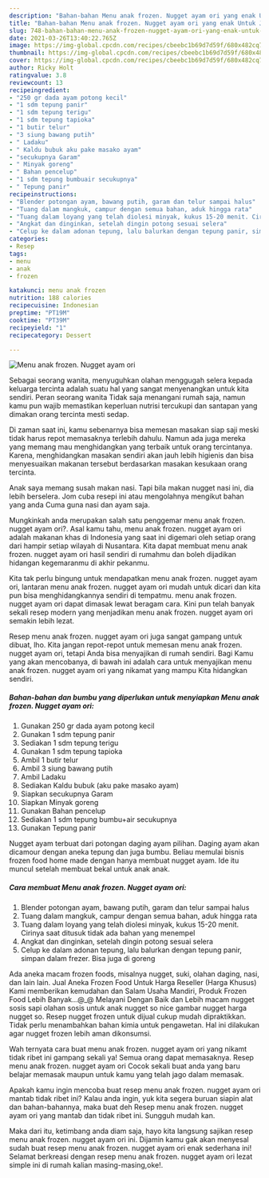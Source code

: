 ```yaml
---
description: "Bahan-bahan Menu anak frozen. Nugget ayam ori yang enak Untuk Jualan"
title: "Bahan-bahan Menu anak frozen. Nugget ayam ori yang enak Untuk Jualan"
slug: 748-bahan-bahan-menu-anak-frozen-nugget-ayam-ori-yang-enak-untuk-jualan
date: 2021-03-26T13:40:22.765Z
image: https://img-global.cpcdn.com/recipes/cbeebc1b69d7d59f/680x482cq70/menu-anak-frozen-nugget-ayam-ori-foto-resep-utama.jpg
thumbnail: https://img-global.cpcdn.com/recipes/cbeebc1b69d7d59f/680x482cq70/menu-anak-frozen-nugget-ayam-ori-foto-resep-utama.jpg
cover: https://img-global.cpcdn.com/recipes/cbeebc1b69d7d59f/680x482cq70/menu-anak-frozen-nugget-ayam-ori-foto-resep-utama.jpg
author: Ricky Holt
ratingvalue: 3.8
reviewcount: 13
recipeingredient:
- "250 gr dada ayam potong kecil"
- "1 sdm tepung panir"
- "1 sdm tepung terigu"
- "1 sdm tepung tapioka"
- "1 butir telur"
- "3 siung bawang putih"
- " Ladaku"
- " Kaldu bubuk aku pake masako ayam"
- "secukupnya Garam"
- " Minyak goreng"
- " Bahan pencelup"
- "1 sdm tepung bumbuair secukupnya"
- " Tepung panir"
recipeinstructions:
- "Blender potongan ayam, bawang putih, garam dan telur sampai halus"
- "Tuang dalam mangkuk, campur dengan semua bahan, aduk hingga rata"
- "Tuang dalam loyang yang telah diolesi minyak, kukus 15-20 menit. Cirinya saat ditusuk tidak ada bahan yang menempel"
- "Angkat dan dinginkan, setelah dingin potong sesuai selera"
- "Celup ke dalam adonan tepung, lalu balurkan dengan tepung panir, simpan dalam frezer. Bisa juga di goreng"
categories:
- Resep
tags:
- menu
- anak
- frozen

katakunci: menu anak frozen 
nutrition: 188 calories
recipecuisine: Indonesian
preptime: "PT19M"
cooktime: "PT39M"
recipeyield: "1"
recipecategory: Dessert

---
```



![Menu anak frozen. Nugget ayam ori](https://img-global.cpcdn.com/recipes/cbeebc1b69d7d59f/680x482cq70/menu-anak-frozen-nugget-ayam-ori-foto-resep-utama.jpg)

Sebagai seorang wanita, menyuguhkan olahan menggugah selera kepada keluarga tercinta adalah suatu hal yang sangat menyenangkan untuk kita sendiri. Peran seorang  wanita Tidak saja menangani rumah saja, namun kamu pun wajib memastikan keperluan nutrisi tercukupi dan santapan yang dimakan orang tercinta mesti sedap.

Di zaman  saat ini, kamu sebenarnya bisa memesan masakan siap saji meski tidak harus repot memasaknya terlebih dahulu. Namun ada juga mereka yang memang mau menghidangkan yang terbaik untuk orang tercintanya. Karena, menghidangkan masakan sendiri akan jauh lebih higienis dan bisa menyesuaikan makanan tersebut berdasarkan masakan kesukaan orang tercinta. 

Anak saya memang susah makan nasi. Tapi bila makan nugget nasi ini, dia lebih berselera. Jom cuba resepi ini atau mengolahnya mengikut bahan yang anda Cuma guna nasi dan ayam saja.

Mungkinkah anda merupakan salah satu penggemar menu anak frozen. nugget ayam ori?. Asal kamu tahu, menu anak frozen. nugget ayam ori adalah makanan khas di Indonesia yang saat ini digemari oleh setiap orang dari hampir setiap wilayah di Nusantara. Kita dapat membuat menu anak frozen. nugget ayam ori hasil sendiri di rumahmu dan boleh dijadikan hidangan kegemaranmu di akhir pekanmu.

Kita tak perlu bingung untuk mendapatkan menu anak frozen. nugget ayam ori, lantaran menu anak frozen. nugget ayam ori mudah untuk dicari dan kita pun bisa menghidangkannya sendiri di tempatmu. menu anak frozen. nugget ayam ori dapat dimasak lewat beragam cara. Kini pun telah banyak sekali resep modern yang menjadikan menu anak frozen. nugget ayam ori semakin lebih lezat.

Resep menu anak frozen. nugget ayam ori juga sangat gampang untuk dibuat, lho. Kita jangan repot-repot untuk memesan menu anak frozen. nugget ayam ori, tetapi Anda bisa menyajikan di rumah sendiri. Bagi Kamu yang akan mencobanya, di bawah ini adalah cara untuk menyajikan menu anak frozen. nugget ayam ori yang nikamat yang mampu Kita hidangkan sendiri.

<!--inarticleads1-->

##### Bahan-bahan dan bumbu yang diperlukan untuk menyiapkan Menu anak frozen. Nugget ayam ori:

1. Gunakan 250 gr dada ayam potong kecil
1. Gunakan 1 sdm tepung panir
1. Sediakan 1 sdm tepung terigu
1. Gunakan 1 sdm tepung tapioka
1. Ambil 1 butir telur
1. Ambil 3 siung bawang putih
1. Ambil  Ladaku
1. Sediakan  Kaldu bubuk (aku pake masako ayam)
1. Siapkan secukupnya Garam
1. Siapkan  Minyak goreng
1. Gunakan  Bahan pencelup
1. Sediakan 1 sdm tepung bumbu+air secukupnya
1. Gunakan  Tepung panir


Nugget ayam terbuat dari potongan daging ayam pilihan. Daging ayam akan dicamour dengan aneka tepung dan juga bumbu. Beliau memulai bisnis frozen food home made dengan hanya membuat nugget ayam. Ide itu muncul setelah membuat bekal untuk anak anak. 

<!--inarticleads2-->

##### Cara membuat Menu anak frozen. Nugget ayam ori:

1. Blender potongan ayam, bawang putih, garam dan telur sampai halus
1. Tuang dalam mangkuk, campur dengan semua bahan, aduk hingga rata
1. Tuang dalam loyang yang telah diolesi minyak, kukus 15-20 menit. Cirinya saat ditusuk tidak ada bahan yang menempel
1. Angkat dan dinginkan, setelah dingin potong sesuai selera
1. Celup ke dalam adonan tepung, lalu balurkan dengan tepung panir, simpan dalam frezer. Bisa juga di goreng


Ada aneka macam frozen foods, misalnya nugget, suki, olahan daging, nasi, dan lain lain. Jual Aneka Frozen Food Untuk Harga Reseller (Harga Khusus) Kami memberikan kemudahan dan Salam Usaha Mandiri, Produk Frozen Food Lebih Banyak…@_@ Melayani Dengan Baik dan Lebih macam nugget sosis sapi olahan sosis untuk anak nugget so nice gambar nugget harga nugget so. Resep nugget frozen untuk dijual cukup mudah dipraktikkan. Tidak perlu menambahkan bahan kimia untuk pengawetan. Hal ini dilakukan agar nugget frozen lebih aman dikonsumsi. 

Wah ternyata cara buat menu anak frozen. nugget ayam ori yang nikamt tidak ribet ini gampang sekali ya! Semua orang dapat memasaknya. Resep menu anak frozen. nugget ayam ori Cocok sekali buat anda yang baru belajar memasak maupun untuk kamu yang telah jago dalam memasak.

Apakah kamu ingin mencoba buat resep menu anak frozen. nugget ayam ori mantab tidak ribet ini? Kalau anda ingin, yuk kita segera buruan siapin alat dan bahan-bahannya, maka buat deh Resep menu anak frozen. nugget ayam ori yang mantab dan tidak ribet ini. Sungguh mudah kan. 

Maka dari itu, ketimbang anda diam saja, hayo kita langsung sajikan resep menu anak frozen. nugget ayam ori ini. Dijamin kamu gak akan menyesal sudah buat resep menu anak frozen. nugget ayam ori enak sederhana ini! Selamat berkreasi dengan resep menu anak frozen. nugget ayam ori lezat simple ini di rumah kalian masing-masing,oke!.

